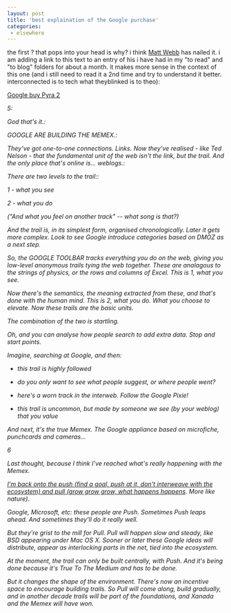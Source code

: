 ```yaml
---
layout: post
title: 'best explaination of the Google purchase'
categories:
 - elsewhere
---
```


the first ? that pops into your head is why? i think <a href="http://interconnected.org/home/">Matt Webb</a> has nailed it. i am adding a link to this text to an entry of his i have had in my "to read" and "to blog" folders for about a month. it makes more sense in the context of this one (and i still need to read it a 2nd time and try to understand it better. interconnected is to tech what theyblinked is to theo):

<a href="http://interconnected.org/notes/2003/02/Google_buy_Pyra_2.txt">Google buy Pyra 2</a>



<em>5:




God that's it.:




GOOGLE ARE BUILDING THE MEMEX.:




They've got one-to-one connections. Links. Now they've realised - like
Ted Nelson - that the fundamental unit of the web isn't the link, but
the trail. And the only place that's online is... weblogs.:




There are two levels to the trail::




1 - what you see

2 - what you do

("And what you feel on another track" -- what song is that?)



And the trail is, in its simplest form, organised chronologically.
Later it gets more complex. Look to see Google introduce categories
based on DMOZ as a next step.



So, the GOOGLE TOOLBAR tracks everything you do on the web, giving
you low-level anonymous trails tying the web together. These are
analagous to the strings of physics, or the rows and columns of Excel.
This is 1, what you see.



Now there's the semantics, the meaning extracted from these, and that's
done with the human mind. This is 2, what you do. What you choose to
elevate. Now these trails are the basic units.



The combination of the two is startling.



Oh, and you can analyse how people search to add extra data. Stop and
start points.



Imagine, searching at Google, and then:

- this trail is highly followed

- do you only want to see what people suggest, or where people went?

- here's a worn track in the interweb. Follow the Google Pixie!

- this trail is uncommon, but made by someone we see (by your weblog)
that you value



And next, it's the true Memex. The Google appliance based on microfiche,
punchcards and cameras...




6



Last thought, because I think I've reached what's really happening with
the Memex.



<a href="http://interconnected.org/home/2003_01_12_archive.shtml#90174091">I'm back onto the push (find a goal, push at it, don't interweave with
the ecosystem) and pull (grow grow grow, what happens happens</a>. More like
nature).



Google, Microsoft, etc: these people are Push. Sometimes Push leaps
ahead. And sometimes they'll do it really well.



But they're grist to the mill for Pull. Pull will happen slow and
steady, like BSD appearing under Mac OS X. Sooner or later these
Google ideas will distribute, appear as interlocking parts in the net,
tied into the ecosystem.



At the moment, the trail can only be built centrally, with Push. And
it's being done because it's True To The Medium and *has* to be done.



But it changes the shape of the environment. There's now an incentive
space to encourage building trails. So Pull will come along, build
gradually, and in another decade trails will be part of the foundations,
and Xanada and the Memex will have won.</em>

